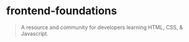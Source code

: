 # frontend-foundations

> A resource and community for developers learning HTML, CSS, & Javascript.
